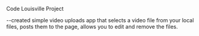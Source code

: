 Code Louisville Project

--created simple video uploads app that selects a video file from your local files, posts them to the page, allows you to edit and remove the files.

